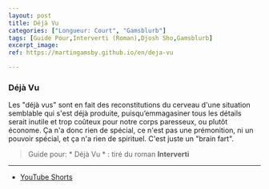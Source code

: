 ```yaml
---
layout: post
title: Déjà Vu
categories: ["Longueur: Court", "Gamsblurb"]
tags: [Guide Pour,Interverti (Roman),Djosh Sho,Gamsblurb]
excerpt_image: 
ref: https://martingamsby.github.io/en/deja-vu

---
```


### **Déjà Vu**

Les "déjà vus" sont en fait des reconstitutions du cerveau d'une situation semblable qui s'est déjà produite,  puisqu’emmagasiner tous les détails serait inutile et trop coûteux pour notre corps paresseux, ou plutôt économe. Ça n'a donc rien de spécial, ce n'est pas une prémonition, ni un pouvoir spécial, et ça n'a rien de spirituel. C'est juste un "brain fart".

> Guide pour: * Déjà Vu * : tiré du roman **Interverti**

---

- [YouTube Shorts](https://www.youtube.com/watch?v=HrlmxNLO4Ag)

